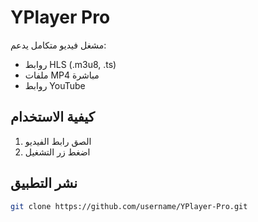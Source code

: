 # YPlayer Pro

مشغل فيديو متكامل يدعم:
- روابط HLS (.m3u8, .ts)
- ملفات MP4 مباشرة
- روابط YouTube

## كيفية الاستخدام
1. الصق رابط الفيديو
2. اضغط زر التشغيل

## نشر التطبيق
```bash
git clone https://github.com/username/YPlayer-Pro.git
